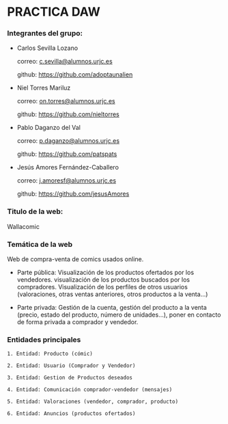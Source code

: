 # PRACTICA DAW

### Integrantes del grupo:

+ Carlos Sevilla Lozano

  correo: c.sevilla@alumnos.urjc.es
  
  github: https://github.com/adoptaunalien
  
+ Niel Torres Mariluz
  
  correo: on.torres@alumnos.urjc.es

  github: https://github.com/nieltorres
  
+ Pablo Daganzo del Val

  correo: p.daganzo@alumnos.urjc.es
  
  github: https://github.com/patspats
  
+ Jesús Amores Fernández-Caballero

  correo: j.amoresf@alumnos.urjc.es
  
  github: https://github.com/jesusAmores

### Titulo de la web:
  
  Wallacomic

### Temática de la web

  Web de compra-venta de comics usados online.

+ Parte pública: Visualización de los productos ofertados por los vendedores. visualización de los productos buscados por los compradores. Visualización de los perfiles de otros usuarios (valoraciones, otras ventas anteriores, otros productos a la venta...)
    
+ Parte privada: Gestión de la cuenta, gestión del producto a la venta (precio, estado del producto, número de unidades...), poner en contacto de forma privada a comprador y vendedor.
    
### Entidades principales

    1. Entidad: Producto (cómic)
    
    2. Entidad: Usuario (Comprador y Vendedor)
    
    3. Entidad: Gestion de Productos deseados
    
    4. Entidad: Comunicación comprador-vendedor (mensajes)
    
    5. Entidad: Valoraciones (vendedor, comprador, producto)
    
    6. Entidad: Anuncios (productos ofertados)
    
    

